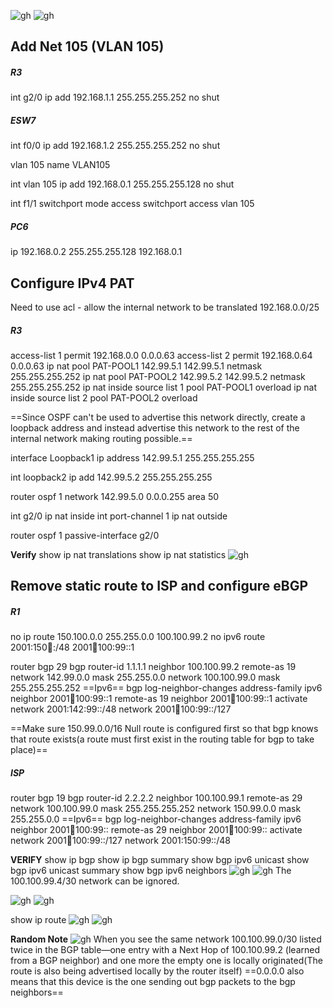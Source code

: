 ![gh](https://raw.githubusercontent.com/ndriannazriel04/Advanced-Network-Tech/main/obsidian/images1733065059000drn94b.png)
![gh](https://raw.githubusercontent.com/ndriannazriel04/Advanced-Network-Tech/main/obsidian/images1733066082000m0jl3o.png)

## Add Net 105 (VLAN 105)
##### R3 
int g2/0
ip add 192.168.1.1 255.255.255.252
no shut

##### ESW7
int f0/0
ip add 192.168.1.2 255.255.255.252
no shut

vlan 105
name VLAN105

int vlan 105
ip add 192.168.0.1 255.255.255.128
no shut

int f1/1
switchport mode access
switchport access vlan 105

##### PC6
ip 192.168.0.2 255.255.255.128 192.168.0.1

## Configure IPv4 PAT 
Need to use acl - allow the internal network to be translated 192.168.0.0/25

##### R3
access-list 1 permit 192.168.0.0 0.0.0.63
access-list 2 permit 192.168.0.64 0.0.0.63
ip nat pool PAT-POOL1 142.99.5.1 142.99.5.1 netmask 255.255.255.252
ip nat pool PAT-POOL2 142.99.5.2 142.99.5.2 netmask 255.255.255.252
ip nat inside source list 1 pool PAT-POOL1 overload
ip nat inside source list 2 pool PAT-POOL2 overload

==Since OSPF can't be used to advertise this network directly, create a loopback address and instead advertise this network to the rest of the internal network making routing possible.==

interface Loopback1
ip address 142.99.5.1 255.255.255.255

int loopback2
ip add 142.99.5.2 255.255.255.255

router ospf 1
network 142.99.5.0 0.0.0.255 area 50

int g2/0
ip nat inside
int port-channel 1
ip nat outside

router ospf 1
passive-interface g2/0

**Verify**
show ip nat translations
show ip nat statistics
![gh](https://raw.githubusercontent.com/ndriannazriel04/Advanced-Network-Tech/main/obsidian/images173306718100009z3b3.png)


## Remove static route to ISP and configure eBGP

##### R1
no ip route 150.100.0.0 255.255.0.0 100.100.99.2
no ipv6 route 2001:150:100::/48 2001:100:100:99::1

router bgp 29
bgp router-id 1.1.1.1
neighbor 100.100.99.2 remote-as 19
network 142.99.0.0 mask 255.255.0.0
network 100.100.99.0 mask 255.255.255.252
==Ipv6==
bgp log-neighbor-changes
address-family ipv6
neighbor 2001:100:100:99::1 remote-as 19
neighbor 2001:100:100:99::1 activate
network 2001:142:99::/48 
network 2001:100:100:99::/127 

==Make sure 150.99.0.0/16 Null route is configured first so that bgp knows that route exists(a route must first exist in the routing table for bgp to take place)==

##### ISP
router bgp 19
bgp router-id 2.2.2.2 
neighbor 100.100.99.1 remote-as 29
network 100.100.99.0 mask 255.255.255.252
network 150.99.0.0 mask 255.255.0.0
==Ipv6==
bgp log-neighbor-changes
address-family ipv6
neighbor 2001:100:100:99:: remote-as 29
neighbor 2001:100:100:99:: activate
network 2001:100:100:99::/127
network 2001:150:99::/48

**VERIFY**
show ip bgp 
show ip bgp summary
show bgp ipv6 unicast 
show bgp ipv6 unicast summary
show bgp ipv6 neighbors
![gh](https://raw.githubusercontent.com/ndriannazriel04/Advanced-Network-Tech/main/obsidian/images1733067387000m3uouj.png)
![gh](https://raw.githubusercontent.com/ndriannazriel04/Advanced-Network-Tech/main/obsidian/images1733067409000sb781j.png)
The 100.100.99.4/30 network can be ignored.

![gh](https://raw.githubusercontent.com/ndriannazriel04/Advanced-Network-Tech/main/obsidian/images1733067445000f2hdf4.png)
![gh](https://raw.githubusercontent.com/ndriannazriel04/Advanced-Network-Tech/main/obsidian/images1733067251000vgh91h.png)

show ip route
![gh](https://raw.githubusercontent.com/ndriannazriel04/Advanced-Network-Tech/main/obsidian/images1733067769000dejgja.png)
![gh](https://raw.githubusercontent.com/ndriannazriel04/Advanced-Network-Tech/main/obsidian/images1733067808000gjx18q.png)



**Random Note**  ![gh](https://raw.githubusercontent.com/ndriannazriel04/Advanced-Network-Tech/main/obsidian/images17330663210008xlkbm.png)
When you see the same network 100.100.99.0/30 listed twice in the BGP table—one entry with a Next Hop of 100.100.99.2 (learned from a BGP neighbor) and one more the empty one is locally originated(The route is also being advertised locally by the router itself)
==0.0.0.0 also means that this device is the one sending out bgp packets to the bgp neighbors==

